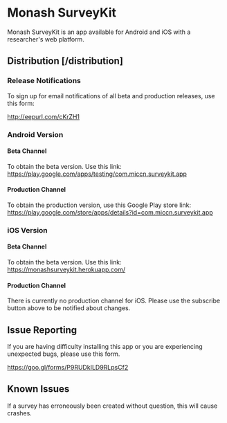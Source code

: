 
# Monash SurveyKit

Monash SurveyKit is an app available for Android and iOS with a researcher's web platform.

## Distribution [/distribution]

### Release Notifications

To sign up for email notifications of all beta and production releases, use this form:

http://eepurl.com/cKrZH1

### Android Version

#### Beta Channel

To obtain the beta version. Use this link:
https://play.google.com/apps/testing/com.miccn.surveykit.app

#### Production Channel

To obtain the production version, use this Google Play store link:
https://play.google.com/store/apps/details?id=com.miccn.surveykit.app

### iOS Version

#### Beta Channel

To obtain the beta version. Use this link:
https://monashsurveykit.herokuapp.com/

#### Production Channel

There is currently no production channel for iOS. Please use the subscribe button above to be notified about changes.

## Issue Reporting
If you are having difficulty installing this app or you are experiencing unexpected bugs, please use this form.

https://goo.gl/forms/P9RUDkILD9RLpsCf2

## Known Issues
If a survey has erroneously been created without question, this will cause crashes.


